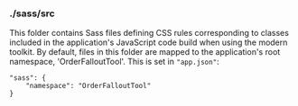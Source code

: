 ### ./sass/src

This folder contains Sass files defining CSS rules corresponding to classes
included in the application's JavaScript code build when using the modern toolkit.
By default, files in this folder are mapped to the application's root namespace, 'OrderFalloutTool'.
This is set in `"app.json"`:

    "sass": {
        "namespace": "OrderFalloutTool"
    }